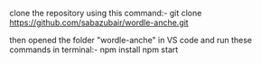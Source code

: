 clone the repository using this command:-
git clone https://github.com/sabazubair/wordle-anche.git

then opened the folder "wordle-anche" in VS code and run these commands in terminal:-
npm install
npm start
